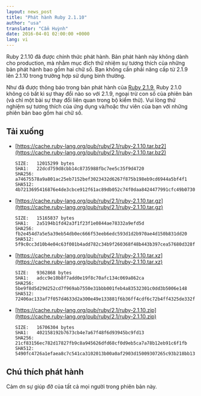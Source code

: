 ```yaml
---
layout: news_post
title: "Phát hành Ruby 2.1.10"
author: "usa"
translator: "Cẩm Huỳnh"
date: 2016-04-01 02:00:00 +0000
lang: vi
---
```


Ruby 2.1.10 đã được chính thức phát hành.
Bản phát hành này không dành cho production, mà nhằm mục đích thử nhiệm sự tương thích của những bản phát hành bao gồm hai chữ số.
Bạn không cần phải nâng cấp từ 2.1.9 lên 2.1.10 trong trường hợp sử dụng bình thường.

Như đã được thông báo trong bản phát hành của [Ruby 2.1.9](https://www.ruby-lang.org/vi/news/2016/03/30/ruby-2-1-9-released/), Ruby 2.1.0 không có bất kì sự thay đổi nào so với 2.1.9, ngoại trừ con số của phiên bản (và chỉ một bài sự thay đổi liên quan trong bộ kiểm thử).
Vui lòng thử nghiệm sự tương thích của ứng dụng và/hoặc thư viên của bạn với những phiên bản bao gồm hai chữ số.

## Tải xuống

* [https://cache.ruby-lang.org/pub/ruby/2.1/ruby-2.1.10.tar.bz2](https://cache.ruby-lang.org/pub/ruby/2.1/ruby-2.1.10.tar.bz2)

      SIZE:   12015299 bytes
      SHA1:   22dcd759d8cbb14c8735988fbc7ee5c35f9d4720
      SHA256: a74675578a9a801ac25eb7152bef3023432d6267f875b198eb9cd6944a5bf4f1
      SHA512: 4b7213695416876e4de3cbce912f61ac89db052c74f0daa8424477991cfc49b07300e960177ff576b634a97ee8afef3c5aded5d5806329dbd01d0ce7b42b9b63

* [https://cache.ruby-lang.org/pub/ruby/2.1/ruby-2.1.10.tar.gz](https://cache.ruby-lang.org/pub/ruby/2.1/ruby-2.1.10.tar.gz)

      SIZE:   15165837 bytes
      SHA1:   2a5194b1fd42a3f1f23f1e0844ae78332a9efd5d
      SHA256: fb2e454d7a5e5a39eb54db0ec666f53eeb6edc593d1d2b970ae4d150b831dd20
      SHA512: 5f9c0cc3d10b4e04c63f001b4add782c34b9f260368f48b443b397cea57680d328f7c28cbb2a9be4c2f5acd114bac07dacb100d57018fa4d2a1792fc03083418

* [https://cache.ruby-lang.org/pub/ruby/2.1/ruby-2.1.10.tar.xz](https://cache.ruby-lang.org/pub/ruby/2.1/ruby-2.1.10.tar.xz)

      SIZE:   9362868 bytes
      SHA1:   adcc9e10b8f7add0e19f8c70afc134c069a862ca
      SHA256: 5be9f8d5d29d252cd7f969ab7550e31bbb001feb4a83532301c0dd3b5006e148
      SHA512: 72406ac133af7f057d4633d2a300e49e133881f6b36ff4cdf6c72b4ff4325de332fc5a45c96ea407140a8bf09cdc307e13107c539196902e5b67b7d24cd72dc9

* [https://cache.ruby-lang.org/pub/ruby/2.1/ruby-2.1.10.zip](https://cache.ruby-lang.org/pub/ruby/2.1/ruby-2.1.10.zip)

      SIZE:   16706304 bytes
      SHA1:   402158192b7673cb4e7a67f48f6d93945bc9fd13
      SHA256: 21cf83156ec782d17827fb9c8a945626dfd68cf0d9eb5ca7a78b12eb91c6f1fb
      SHA512: 5490fc4726a1efaea8c7c541ca3102013b00a0af2903d15009307265c93b218bb13aab0007d279823c740a9b173d957ca79f2d8f25932f04763ec1aa18d164e8

## Chú thích phát hành

Cảm ơn sự giúp đỡ của tất cả mọi người trong phiên bản này.
